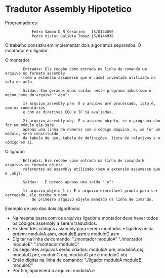 # Tradutor Assembly Hipotetico
Programadores:  

				Pedro Saman D N Cesarino   15/0144890
				Pedro Victor Galieta Tomaz 15/0144938

O trabalho consistiu em implementar dois algoritmos separados: O montador e o ligador.

O montador:
            
			Entradas: Ele recebe como entrada na linha de comando um arquivo no formato assembly 
			(sem a extensão assumesse que é .asm) inventado utilizado na sala de aula.  
            
			Saídas: São geradas duas saídas neste programa ambos com o mesmo nome do arquivo ".asm":
                            
			1) arquivo_assembly.pre: É o arquivo pré processado, isto é, sem os comentários
			e com as diretivas EQU e IF já avaliadas.
                            
			2) arquivo_assembly.obj: É o arquivo objeto, se o programa não for um módulo ele será
			apenas uma linha de números com o código máquina, e, se for um módulo, será constituído
			da tabela de uso, tabela de definições, lista de relativos e o código em si.

O ligador:            

			Entradas: Ele recebe como entrada na linha de comando N arquivos no formato objeto 
			referentes ao assembly utilizado (sem a extensão assumesse que é .obj).
            
			Saídas:   É gerado apenas uma saída ".e":
      
			1) arquivo_objeto_1.e: É o arquivo executável pronto para ser carregado, ele recebe o nome 
      			do primeiro arquivo objeto mandado na linha de comando.


Exemplo de uso dos dois algoritmos:
  - Na mesma pasta com os arquivos ligador e montador deve haver todos os códigos assembly a serem traduzidos.
  - Existem três códigos assembly para serem montados e ligados nesta ordem: moduloA.asm, moduloB.asm e moduloC.asm
  - Digitar na linha de comando: "./montador moduloA"
                                 "./montador moduloB"
                                 "./montador moduloC"
  - Os seguintes arquivos serão criados: moduloA.pre, moduloA.obj, moduloC.pre, moduloC.obj, moduloC.pre e moduloC.obj
  - Então digitar na linha de comando:  "./ligador moduloA moduloB moduloC"
  - Por fim, aparecerá o arquivo: moduloA.e
